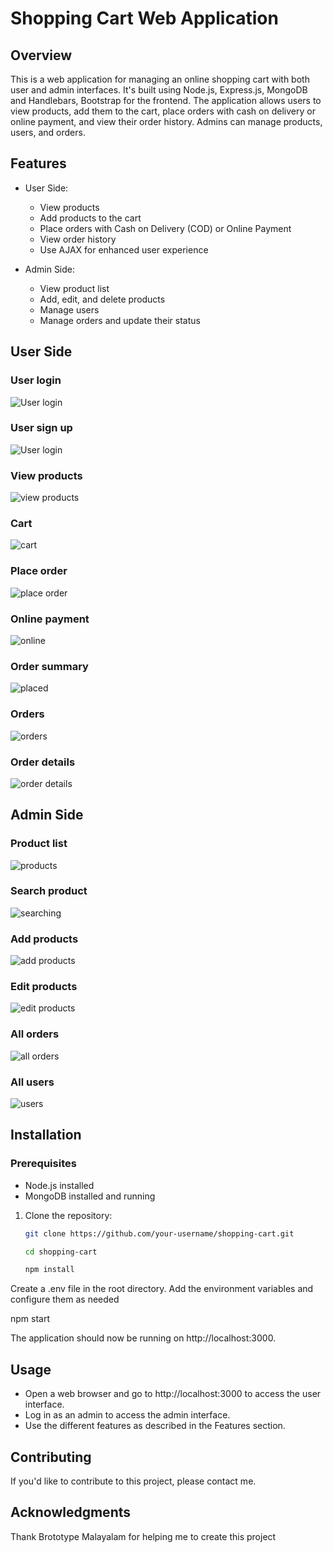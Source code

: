 # Shopping Cart Web Application

## Overview
This is a web application for managing an online shopping cart with both user and admin interfaces. It's built using Node.js, Express.js, MongoDB and Handlebars, Bootstrap for the frontend. The application allows users to view products, add them to the cart, place orders with cash on delivery or online payment, and view their order history. Admins can manage products, users, and orders.

## Features
- User Side:
  - View products
  - Add products to the cart
  - Place orders with Cash on Delivery (COD) or Online Payment
  - View order history
  - Use AJAX for enhanced user experience

- Admin Side:
  - View product list
  - Add, edit, and delete products
  - Manage users
  - Manage orders and update their status
    
## User Side

### User login
![User login](screenshots/user-login.PNG)

### User sign up
![User login](screenshots/sign-up.PNG)

### View products
![view products](screenshots/view-products.PNG)

### Cart
![cart](screenshots/cart.PNG)

### Place order
![place order](screenshots/place-order.PNG)

### Online payment
![online](screenshots/ONLINE-PAYMENT.PNG)

### Order summary
![placed](screenshots/placed.PNG)

### Orders
![orders](screenshots/orders.PNG)

### Order details
![order details](screenshots/order-details.PNG)

## Admin Side

### Product list
![products](screenshots/admin-product-list.PNG)

### Search product
![searching](screenshots/searching.PNG)

### Add products
![add products](screenshots/add-product.PNG)

### Edit products
![edit products](screenshots/edit-product.PNG)

### All orders
![all orders](screenshots/all-orders.png)

### All users
![users](screenshots/all-users.PNG)

## Installation

### Prerequisites
- Node.js installed
- MongoDB installed and running

1. Clone the repository:

   ```bash
   git clone https://github.com/your-username/shopping-cart.git

   cd shopping-cart

   npm install

Create a .env file in the root directory.
Add the environment variables and configure them as needed

   npm start

The application should now be running on http://localhost:3000.


## Usage
- Open a web browser and go to http://localhost:3000 to access the user interface.
- Log in as an admin to access the admin interface.
- Use the different features as described in the Features section.

## Contributing
If you'd like to contribute to this project, please contact me.

## Acknowledgments
Thank Brototype Malayalam for helping me to create this project



